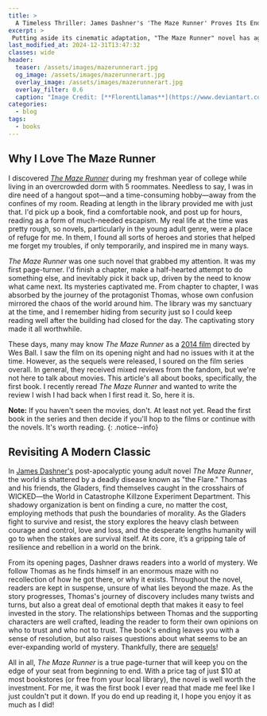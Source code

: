 ```yaml
---
title: > 
  A Timeless Thriller: James Dashner's 'The Maze Runner' Proves Its Endurance as a Modern Classic
excerpt: >
 Putting aside its cinematic adaptation, "The Maze Runner" novel has aged gracefully into a classic of dystopian science fiction.
last_modified_at: 2024-12-31T13:47:32
classes: wide
header:
  teaser: /assets/images/mazerunnerart.jpg
  og_image: /assets/images/mazerunnerart.jpg
  overlay_image: /assets/images/mazerunnerart.jpg
  overlay_filter: 0.6
  caption: "Image Credit: [**FlorentLlamas**](https://www.deviantart.com/florentllamas/art/Maze-Runner-494931737)"
categories:
  - blog
tags:
  - books
---
```


<script src="/assets/js/dynamic-link-targeting.js"></script>

<style>
    /* Apply styles only on tablets and larger devices */
    @media (min-width: 768px) {
        .page__hero--overlay {
            padding: 10em 0;
        }
    }
</style>

## Why I Love The Maze Runner

I discovered [*The Maze Runner*](https://en.wikipedia.org/wiki/The_Maze_Runner) during my freshman year of college while living in an overcrowded dorm with 5 roommates. Needless to say, I was in dire need of a hangout spot—and a time-consuming hobby—away from the confines of my room. Reading at length in the library provided me with just that. I'd pick up a book, find a comfortable nook, and post up for hours, reading as a form of much-needed escapism. My real life at the time was pretty rough, so novels, particularly in the young adult genre, were a place of refuge for me. In them, I found all sorts of heroes and stories that helped me forget my troubles, if only temporarily, and inspired me in many ways.

*The Maze Runner* was one such novel that grabbed my attention. It was my first page-turner. I'd finish a chapter, make a half-hearted attempt to do something else, and inevitably pick it back up, driven by the need to know what came next. Its mysteries captivated me. From chapter to chapter, I was absorbed by the journey of the protagonist Thomas, whose own confusion mirrored the chaos of the world around him. The library was my sanctuary at the time, and I remember hiding from security just so I could keep reading well after the building had closed for the day. The captivating story made it all worthwhile.

These days, many may know *The Maze Runner* as a [2014 film](https://en.wikipedia.org/wiki/The_Maze_Runner_(film)) directed by Wes Ball. I saw the film on its opening night and had no issues with it at the time. However, as the sequels were released, I soured on the film series overall. In general, they received mixed reviews from the fandom, but we're not here to talk about movies. This article's all about books, specifically, the first book. I recently reread *The Maze Runner* and wanted to write the review I wish I had back when I first read it. So, here it is.

**Note:** If you haven't seen the movies, don't. At least not yet. Read the first book in the series and then decide if you'll hop to the films or continue with the novels. It's worth reading.
{: .notice--info}

## Revisiting A Modern Classic

In [James Dashner's](https://en.wikipedia.org/wiki/James_Dashner) post-apocalyptic young adult novel *The Maze Runner*, the world is shattered by a deadly disease known as "the Flare." Thomas and his friends, the Gladers, find themselves caught in the crosshairs of WICKED—the World in Catastrophe Killzone Experiment Department. This shadowy organization is bent on finding a cure, no matter the cost, employing methods that push the boundaries of morality. As the Gladers fight to survive and resist, the story explores the heavy clash between courage and control, love and loss, and the desperate lengths humanity will go to when the stakes are survival itself. At its core, it’s a gripping tale of resilience and rebellion in a world on the brink.

From its opening pages, Dashner draws readers into a world of mystery. We follow Thomas as he finds himself in an enormous maze with no recollection of how he got there, or why it exists. Throughout the novel, readers are kept in suspense, unsure of what lies beyond the maze. As the story progresses, Thomas's journey of discovery includes many twists and turns, but also a great deal of emotional depth that makes it easy to feel invested in the story. The relationships between Thomas and the supporting characters are well crafted, leading the reader to form their own opinions on who to trust and who not to trust. The book's ending leaves you with a sense of resolution, but also raises questions about what seems to be an ever-expanding world of mystery. Thankfully, there are [sequels](https://en.wikipedia.org/wiki/The_Maze_Runner_(book_series))!

All in all, *The Maze Runner* is a true page-turner that will keep you on the edge of your seat from beginning to end. With a price tag of just $10 at most bookstores (or free from your local library), the novel is well worth the investment. For me, it was the first book I ever read that made me feel like I just couldn't put it down. If you do end up reading it, I hope you enjoy it as much as I did!
